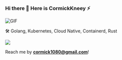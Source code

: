 ### Hi there 👋   Here is CormickKneey ⚡



<img align="center" alt="GIF" src="https://i.pinimg.com/originals/e4/26/70/e426702edf874b181aced1e2fa5c6cde.gif" />


:hammer_and_wrench: Golang, Kubernetes, Cloud Native, Containerd, Rust

<a href="https://github.com/anuraghazra/github-readme-stats">
  <img align="center" src="https://github-readme-stats.vercel.app/api?username=CormickKneey&show_icons=true&theme=vue-dark" />
</a>


Reach me by <a href="mailto:cormick1080@gmail.com"><b>cormick1080@gmail.com</b></a>!
